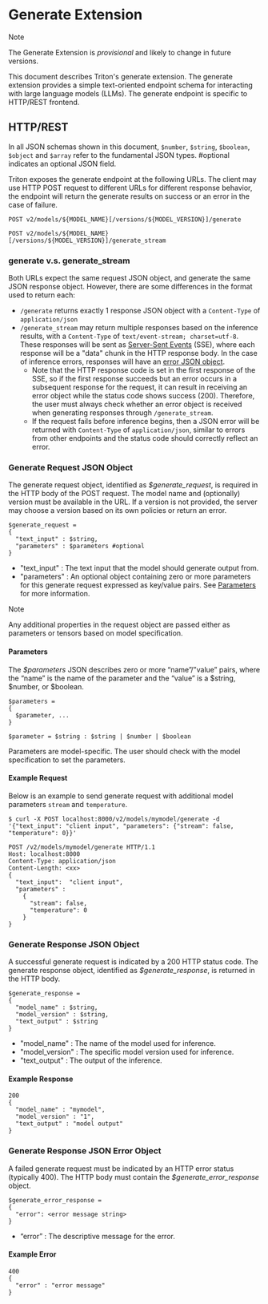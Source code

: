 <!--
# Copyright (c) 2023, NVIDIA CORPORATION & AFFILIATES. All rights reserved.
#
# Redistribution and use in source and binary forms, with or without
# modification, are permitted provided that the following conditions
# are met:
#  * Redistributions of source code must retain the above copyright
#    notice, this list of conditions and the following disclaimer.
#  * Redistributions in binary form must reproduce the above copyright
#    notice, this list of conditions and the following disclaimer in the
#    documentation and/or other materials provided with the distribution.
#  * Neither the name of NVIDIA CORPORATION nor the names of its
#    contributors may be used to endorse or promote products derived
#    from this software without specific prior written permission.
#
# THIS SOFTWARE IS PROVIDED BY THE COPYRIGHT HOLDERS ``AS IS'' AND ANY
# EXPRESS OR IMPLIED WARRANTIES, INCLUDING, BUT NOT LIMITED TO, THE
# IMPLIED WARRANTIES OF MERCHANTABILITY AND FITNESS FOR A PARTICULAR
# PURPOSE ARE DISCLAIMED.  IN NO EVENT SHALL THE COPYRIGHT OWNER OR
# CONTRIBUTORS BE LIABLE FOR ANY DIRECT, INDIRECT, INCIDENTAL, SPECIAL,
# EXEMPLARY, OR CONSEQUENTIAL DAMAGES (INCLUDING, BUT NOT LIMITED TO,
# PROCUREMENT OF SUBSTITUTE GOODS OR SERVICES; LOSS OF USE, DATA, OR
# PROFITS; OR BUSINESS INTERRUPTION) HOWEVER CAUSED AND ON ANY THEORY
# OF LIABILITY, WHETHER IN CONTRACT, STRICT LIABILITY, OR TORT
# (INCLUDING NEGLIGENCE OR OTHERWISE) ARISING IN ANY WAY OUT OF THE USE
# OF THIS SOFTWARE, EVEN IF ADVISED OF THE POSSIBILITY OF SUCH DAMAGE.
-->

# Generate Extension

> [!NOTE]
> The Generate Extension is *provisional* and likely to change in future versions.

This document describes Triton's generate extension. The generate
extension provides a simple text-oriented endpoint schema for interacting with
large language models (LLMs). The generate endpoint is specific to HTTP/REST
frontend.

## HTTP/REST

In all JSON schemas shown in this document, `$number`, `$string`, `$boolean`,
`$object` and `$array` refer to the fundamental JSON types. #optional
indicates an optional JSON field.

Triton exposes the generate endpoint at the following URLs. The client may use
HTTP POST request to different URLs for different response behavior, the
endpoint will return the generate results on success or an error in the case of
failure.

```
POST v2/models/${MODEL_NAME}[/versions/${MODEL_VERSION}]/generate

POST v2/models/${MODEL_NAME}[/versions/${MODEL_VERSION}]/generate_stream
```

### generate v.s. generate_stream

Both URLs expect the same request JSON object, and generate the same JSON
response object. However, there are some differences in the format used to
return each:
* `/generate` returns exactly 1 response JSON object with a
`Content-Type` of `application/json`
* `/generate_stream` may return multiple responses based on the inference
results, with a `Content-Type` of `text/event-stream; charset=utf-8`.
These responses will be sent as
[Server-Sent Events](https://html.spec.whatwg.org/multipage/server-sent-events.html#server-sent-events)
(SSE), where each response will be a "data" chunk in the HTTP
response body. In the case of inference errors, responses will have
an [error JSON object](#generate-response-json-error-object).
    * Note that the HTTP response code is set in the first response of the SSE,
    so if the first response succeeds but an error occurs in a subsequent
    response for the request, it can result in receiving an error object
    while the status code shows success (200). Therefore, the user must
    always check whether an error object is received when generating
    responses through `/generate_stream`.
    * If the request fails before inference begins, then a JSON error will
    be returned with `Content-Type` of `application/json`, similar to errors
    from other endpoints and the status code should correctly reflect an error.

### Generate Request JSON Object

The generate request object, identified as *$generate_request*, is
required in the HTTP body of the POST request. The model name and
(optionally) version must be available in the URL. If a version is not
provided, the server may choose a version based on its own policies or
return an error.

    $generate_request =
    {
      "text_input" : $string,
      "parameters" : $parameters #optional
    }

* "text_input" : The text input that the model should generate output from.
* "parameters" : An optional object containing zero or more parameters for this
  generate request expressed as key/value pairs. See
  [Parameters](#parameters) for more information.

> [!NOTE]
> Any additional properties in the request object are passed either as
> parameters or tensors based on model specification.

#### Parameters

The *$parameters* JSON describes zero or more “name”/”value” pairs,
where the “name” is the name of the parameter and the “value” is a
$string, $number, or $boolean.

    $parameters =
    {
      $parameter, ...
    }

    $parameter = $string : $string | $number | $boolean

Parameters are model-specific. The user should check with the model
specification to set the parameters.

#### Example Request

Below is an example to send generate request with additional model parameters `stream` and `temperature`.

```
$ curl -X POST localhost:8000/v2/models/mymodel/generate -d '{"text_input": "client input", "parameters": {"stream": false, "temperature": 0}}'

POST /v2/models/mymodel/generate HTTP/1.1
Host: localhost:8000
Content-Type: application/json
Content-Length: <xx>
{
  "text_input":  "client input",
  "parameters" :
    {
      "stream": false,
      "temperature": 0
    }
}
```

### Generate Response JSON Object

A successful generate request is indicated by a 200 HTTP status code.
The generate response object, identified as *$generate_response*, is returned in
the HTTP body.

    $generate_response =
    {
      "model_name" : $string,
      "model_version" : $string,
      "text_output" : $string
    }

* "model_name" : The name of the model used for inference.
* "model_version" : The specific model version used for inference.
* "text_output" : The output of the inference.

#### Example Response

```
200
{
  "model_name" : "mymodel",
  "model_version" : "1",
  "text_output" : "model output"
}
```

### Generate Response JSON Error Object

A failed generate request must be indicated by an HTTP error status
(typically 400). The HTTP body must contain the
*$generate_error_response* object.

    $generate_error_response =
    {
      "error": <error message string>
    }

* “error” : The descriptive message for the error.

#### Example Error

```
400
{
  "error" : "error message"
}
```
